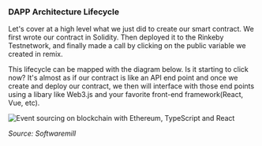 ### DAPP Architecture Lifecycle

Let's cover at a high level what we just did to create our smart contract. We first wrote our contract in Solidity. Then deployed it to the Rinkeby Testnetwork, and finally made a call by clicking on the public variable we created in remix. 

This lifecycle can be mapped with the diagram below. Is it starting to click now? It's almost as if our contract is like an API end point and once we create and deploy our contract, we then will interface with those end points using a libary like Web3.js and your favorite front-end framework(React, Vue, etc).

![Event sourcing on blockchain with Ethereum, TypeScript and React](https://cadena.incl.us/wp-content/uploads/2021/12/lesson-5-eth-lifecycle.png)

*Source: Softwaremill*

